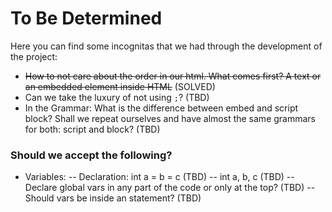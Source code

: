 # To Be Determined
Here you can find some incognitas that we had through the development of the project:
- ~~How to not care about the order in our html. What comes first? A text or an embedded element inside HTML~~ (SOLVED)
- Can we take the luxury of not using ```;```? (TBD)
- In the Grammar: What is the difference between embed and script block? Shall we repeat ourselves and have almost the same grammars for both: script and block? (TBD)

### Should we accept the following?
- Variables:
-- Declaration: int a = b = c (TBD)
-- int a, b, c (TBD)
-- Declare global vars in any part of the code or only at the top? (TBD)
-- Should vars be inside an statement? (TBD)
